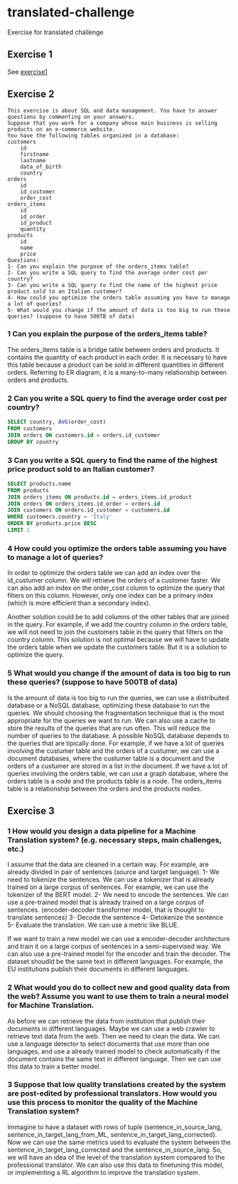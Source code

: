 # translated-challenge
Exercise for translated challenge
## Exercise 1
See [exercise1](Challenge.ipynb)

## Exercise 2
``` 
This exercise is about SQL and data management. You have to answer questions by commenting on your answers.
Suppose that you work for a company whose main business is selling products on an e-commerce website.
You have the following tables organized in a database:
customers
    id
    firstname
    lastname
    data_of_birth
    country
orders
    id
    id_customer
    order_cost
orders_items
    id
    id_order
    id_product
    quantity
products
    id
    name
    price
Questions:
1- Can you explain the purpose of the orders_items table?
2- Can you write a SQL query to find the average order cost per country?
3- Can you write a SQL query to find the name of the highest price product sold to an Italian customer?
4- How could you optimize the orders table assuming you have to manage a lot of queries?
5- What would you change if the amount of data is too big to run these queries? (suppose to have 500TB of data)
```
### 1 Can you explain the purpose of the orders_items table?
The orders_items table is a bridge table between orders and products. It contains the quantity of each product in each order. It is necessary to have this table because a product can be sold in different quantities in different orders. Referring to ER diagram, it is a many-to-many relationship between orders and products.


### 2 Can you write a SQL query to find the average order cost per country?
```sql
SELECT country, AVG(order_cost) 
FROM customers
JOIN orders ON customers.id = orders.id_customer
GROUP BY country
```

### 3 Can you write a SQL query to find the name of the highest price product sold to an Italian customer?
```sql
SELECT products.name
FROM products
JOIN orders_items ON products.id = orders_items.id_product
JOIN orders ON orders_items.id_order = orders.id
JOIN customers ON orders.id_customer = customers.id
WHERE customers.country = 'Italy' 
ORDER BY products.price DESC
LIMIT 1
```

### 4 How could you optimize the orders table assuming you have to manage a lot of queries?
In order to optimize the orders table we can add an index over the id_custumer column. We will retrieve the orders of a customer faster.
We can also add an index on the order_cost column to optimize the query that filters on this column. However, only one index can be a primary index (which is more efficient than a secondary index).

Another solution could be to add columns of the other tables that are joined in the query. For example, if we add the country column in the orders table, we will not need to join the customers table in the query that filters on the country column. This solution is not optimal because we will have to update the orders table when we update the customers table. But it is a solution to optimize the query.

### 5 What would you change if the amount of data is too big to run these queries? (suppose to have 500TB of data)
Is the amount of data is too big to run the queries, we can use a distribuited database or a NoSQL database, optimizing these database to run the queries. We should choosing the fragmentation technique that is the most appropriate for the queries we want to run. We can also use a cache to store the results of the queries that are run often. This will reduce the number of queries to the database. 
A possible NoSQL database depends to the queries that are tipically done. For example, if we have a lot of queries involving the custumer table and the orders of a custumer, we can use a document databases, where the custumer table is a document and the orders of a custumer are stored in a list in the document. If we have a lot of queries involving the orders table, we can use a graph database, where the orders table is a node and the products table is a node. The orders_items table is a relationship between the orders and the products nodes. 

## Exercise 3
### 1 How would you design a data pipeline for a Machine Translation system? (e.g. necessary steps, main challenges, etc.)
I assume that the data are cleaned in a certain way. For example, are already divided in pair of sentences (source and target language).
1- We need to tokenize the sentences. We can use a tokenizer that is already trained on a large corpus of sentences. For example, we can use the tokenizer of the BERT model. 
2- We need to encode the sentences. We can use a pre-trained model that is already trained on a large corpus of sentences. (encoder-decoder transformer model, that is thought to translate sentences)
3- Decode the sentence
4- Detokenize the sentence
5- Evaluate the translation. We can use a metric like BLUE.

If we want to train a new model we can use a encoder-decoder architecture and train it on a large corpus of sentences in a semi-supervised way. We can also use a pre-trained model for the encoder and train the decoder. The dataset shoudld be the same text in different languages. For example, the EU institutions publish their documents in different languages.

### 2 What would you do to collect new and good quality data from the web? Assume you want to use them to train a neural model for Machine Translation.
As before we can retrieve the data from institution that publish their documents in different languages. Maybe we can use a web crawler to retrieve text data from the web. Then we need to clean the data. We can use a language detector to select documents that use more than one languages, and use a already trained model to check automatically if the document contains the same text in different language. Then we can use this data to train a better model. 

### 3 Suppose that low quality translations created by the system are post-edited by professional translators. How would you use this process to monitor the quality of the Machine Translation system?
Immagine to have a dataset with rows of tuple (sentence_in_source_lang, sentence_in_target_lang_from_ML, sentence_in_target_lang_corrected). Now we can use the same metrics used to evaluate the system between the sentence_in_target_lang_corrected and the sentence_in_source_lang. So, we will have an idea of the level of the translation system compared to the professional translator. We can also use this data to finetuning this model, or implementing a RL algorithm to improve the translation system.
